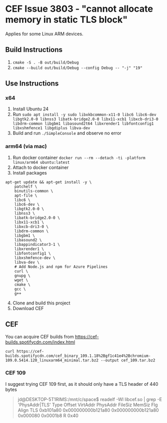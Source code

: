 # CEF Issue 3803 - "cannot allocate memory in static TLS block"
Applies for some Linux ARM devices.

## Build Instructions
1. `cmake -S . -B out/build/Debug`
2. `cmake --build out/build/Debug --config Debug -- "-j" "19"`

## Use Instructions
### x64
1. Install Ubuntu 24
2. Run `sudo apt install -y sudo libxkbcommon-x11-0 libc6 libc6-dev libgtk2.0-0 libnss3 libatk-bridge2.0-0 libx11-xcb1 libxcb-dri3-0 libdrm-common libgbm1 libasound2t64 libxrender1 libfontconfig1 libxshmfence1 libgdiplus libva-dev`
3. Build and run `./SimpleConsole` and observe no error

### arm64 (via mac)
1. Run docker container `docker run --rm --detach -ti -platform linux/arm64 ubuntu:latest`
2. Attach to docker container
3. Install packages
```
apt-get update && apt-get install -y \
    patchelf \
    binutils-common \
    apt-file \
    libc6 \
    libc6-dev \
    libgtk2.0-0 \
    libnss3 \
    libatk-bridge2.0-0 \
    libx11-xcb1 \
    libxcb-dri3-0 \
    libdrm-common \
    libgbm1 \
    libasound2 \
    libappindicator3-1 \
    libxrender1 \
    libfontconfig1 \
    libxshmfence-dev \
    libva-dev \
    # Add Node.js and npm for Azure Pipelines
    curl \
    gnupg \
    wget \
    cmake \
    gcc \
    g++
```
4. Clone and build this project
5. Download CEF 

## CEF
You can acquire CEF builds from https://cef-builds.spotifycdn.com/index.html

`curl https://cef-builds.spotifycdn.com/cef_binary_109.1.18%2Bgf1c41e4%2Bchromium-109.0.5414.120_linuxarm64_minimal.tar.bz2 --output cef_109.tar.bz2` 

### CEF 109
I suggest trying CEF 109 first, as it should only have a TLS header of 440 bytes
> jd@DESKTOP-5T1RIMS:/mnt/c/space$ readelf -Wl libcef.so | grep -E 'PhysAddr|TLS'
  Type           Offset   VirtAddr           PhysAddr           FileSiz  MemSiz   Flg Align
  TLS            0xb101a80 0x000000000b121a80 0x000000000b121a80 0x000080 0x0001b8 R   0x40
